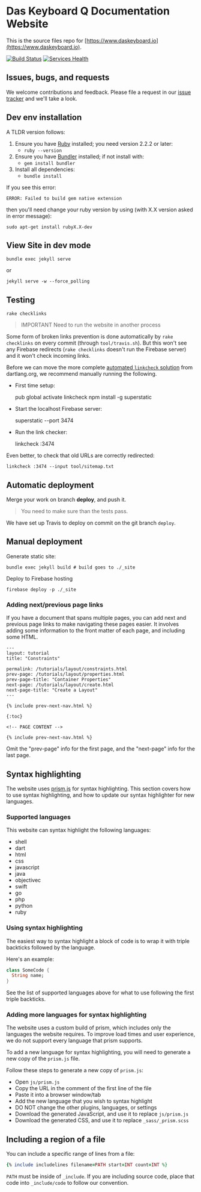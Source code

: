 # Das Keyboard Q Documentation Website

This is the source files repo for [https://www.daskeyboard.io](https://www.daskeyboard.io).

[![Build Status](https://travis-ci.com/daskeyboard/daskeyboard.io.svg?branch=master)](https://travis-ci.com/daskeyboard/daskeyboard.io/)
[![Services Health](https://daskeyboard.montastic.io/badge)](https://daskeyboard.montastic.io)

## Issues, bugs, and requests

We welcome contributions and feedback.
Please file a request in our
[issue tracker](https://github.com/DasKeyboard/q/issues/new)
and we'll take a look.

## Dev env installation

A TLDR version follows:

1. Ensure you have [Ruby](https://www.ruby-lang.org/en/documentation/installation/) installed; you need version 2.2.2 or later:
    - `ruby --version`
1. Ensure you have [Bundler](http://bundler.io/) installed; if not install with:
    - `gem install bundler`
1. Install all dependencies:
    - `bundle install`

If you see this error:

```console
ERROR: Failed to build gem native extension
```

then you'll need change your ruby version by using (with X.X version asked in error message):

`sudo apt-get install rubyX.X-dev`

## View Site in dev mode

    bundle exec jekyll serve

or
  
    jekyll serve -w --force_polling

## Testing

    rake checklinks

>IMPORTANT
>Need to run the website in another process

Some form of broken links prevention is done automatically by `rake checklinks`
on every commit (through `tool/travis.sh`). But this won't see any Firebase
redirects (`rake checklinks` doesn't run the Firebase server) and it won't
check incoming links.

Before we can move the more complete
[automated `linkcheck` solution](https://github.com/dart-lang/site-webdev/blob/master/scripts/check-links-using-fb.sh)
from dartlang.org, we recommend manually running the following.

- First time setup:

    pub global activate linkcheck
    npm install -g superstatic

- Start the localhost Firebase server:

    superstatic --port 3474

- Run the link checker:

    linkcheck :3474
  
Even better, to check that old URLs are correctly redirected:

    linkcheck :3474 --input tool/sitemap.txt

## Automatic deployment

Merge your work on branch **deploy**, and push it.
> You need to make sure than the tests pass.

We have set up Travis to deploy on commit on the git branch `deploy`.

## Manual deployment

Generate static site:

    bundle exec jekyll build # build goes to ./_site

Deploy to Firebase hosting

    firebase deploy -p ./_site

### Adding next/previous page links

If you have a document that spans multiple pages, you can add next and previous
page links to make navigating these pages easier. It involves adding some information
to the front matter of each page, and including some HTML.

```console
---
layout: tutorial
title: "Constraints"

permalink: /tutorials/layout/constraints.html
prev-page: /tutorials/layout/properties.html
prev-page-title: "Container Properties"
next-page: /tutorials/layout/create.html
next-page-title: "Create a Layout"
---

{% include prev-next-nav.html %}

{:toc}

<!-- PAGE CONTENT -->

{% include prev-next-nav.html %}
```

Omit the "prev-page" info for the first page, and the "next-page" info for the
last page.

## Syntax highlighting

The website uses [prism.js](http://prismjs.com/) for syntax
highlighting. This section covers how to use syntax highlighting, and
how to update our syntax highlighter for new languages.

### Supported languages

This website can syntax highlight the following languages:

- shell
- dart
- html
- css
- javascript
- java
- objectivec
- swift
- go
- php
- python
- ruby

### Using syntax highlighting

The easiest way to syntax highlight a block of code is to wrap
it with triple backticks followed by the language.

Here's an example:

<!-- skip -->

```dart
class SomeCode {
  String name;
}
```


See the list of supported languages above for what to use
following the first triple backticks.

### Adding more languages for syntax highlighting

The  website uses a custom build of prism, which
includes only the languages the website requires. To improve
load times and user experience, we do not support every
language that prism supports.

To add a new language for syntax highlighting, you will need
to generate a new copy of the `prism.js` file.

Follow these steps to generate a new copy of `prism.js`:

- Open `js/prism.js`
- Copy the URL in the comment of the first line of the file
- Paste it into a browser window/tab
- Add the new language that you wish to syntax highlight
- DO NOT change the other plugins, languages, or settings
- Download the generated JavaScript, and use it to replace `js/prism.js`
- Download the generated CSS, and use it to replace `_sass/_prism.scss`

## Including a region of a file

You can include a specific range of lines from a file:

```ruby
{% include includelines filename=PATH start=INT count=INT %}
```

`PATH` must be inside of `_include`. If you are including source code,
place that code into `_include/code` to follow our convention.
